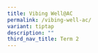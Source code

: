 ```yaml
---
title: Vibing Well@AC
permalink: /vibing-well-ac/
variant: tiptap
description: ""
third_nav_title: Term 2
---
```

